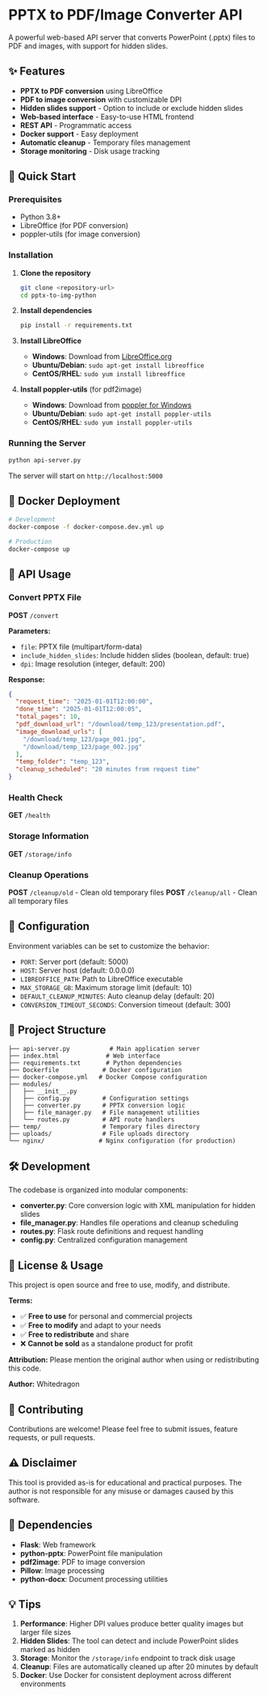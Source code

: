 # PPTX to PDF/Image Converter API

A powerful web-based API server that converts PowerPoint (.pptx) files to PDF and images, with support for hidden slides.

## ✨ Features

- **PPTX to PDF conversion** using LibreOffice
- **PDF to image conversion** with customizable DPI
- **Hidden slides support** - Option to include or exclude hidden slides
- **Web-based interface** - Easy-to-use HTML frontend
- **REST API** - Programmatic access
- **Docker support** - Easy deployment
- **Automatic cleanup** - Temporary files management
- **Storage monitoring** - Disk usage tracking

## 🚀 Quick Start

### Prerequisites

- Python 3.8+
- LibreOffice (for PDF conversion)
- poppler-utils (for image conversion)

### Installation

1. **Clone the repository**
   ```bash
   git clone <repository-url>
   cd pptx-to-img-python
   ```

2. **Install dependencies**
   ```bash
   pip install -r requirements.txt
   ```

3. **Install LibreOffice**
   - **Windows**: Download from [LibreOffice.org](https://www.libreoffice.org/)
   - **Ubuntu/Debian**: `sudo apt-get install libreoffice`
   - **CentOS/RHEL**: `sudo yum install libreoffice`

4. **Install poppler-utils** (for pdf2image)
   - **Windows**: Download from [poppler for Windows](https://github.com/oschwartz10612/poppler-windows/releases)
   - **Ubuntu/Debian**: `sudo apt-get install poppler-utils`
   - **CentOS/RHEL**: `sudo yum install poppler-utils`

### Running the Server

```bash
python api-server.py
```

The server will start on `http://localhost:5000`

## 🐳 Docker Deployment

```bash
# Development
docker-compose -f docker-compose.dev.yml up

# Production
docker-compose up
```

## 📖 API Usage

### Convert PPTX File

**POST** `/convert`

**Parameters:**
- `file`: PPTX file (multipart/form-data)
- `include_hidden_slides`: Include hidden slides (boolean, default: true)
- `dpi`: Image resolution (integer, default: 200)

**Response:**
```json
{
  "request_time": "2025-01-01T12:00:00",
  "done_time": "2025-01-01T12:00:05",
  "total_pages": 10,
  "pdf_download_url": "/download/temp_123/presentation.pdf",
  "image_download_urls": [
    "/download/temp_123/page_001.jpg",
    "/download/temp_123/page_002.jpg"
  ],
  "temp_folder": "temp_123",
  "cleanup_scheduled": "20 minutes from request time"
}
```

### Health Check

**GET** `/health`

### Storage Information

**GET** `/storage/info`

### Cleanup Operations

**POST** `/cleanup/old` - Clean old temporary files
**POST** `/cleanup/all` - Clean all temporary files

## 🔧 Configuration

Environment variables can be set to customize the behavior:

- `PORT`: Server port (default: 5000)
- `HOST`: Server host (default: 0.0.0.0)
- `LIBREOFFICE_PATH`: Path to LibreOffice executable
- `MAX_STORAGE_GB`: Maximum storage limit (default: 10)
- `DEFAULT_CLEANUP_MINUTES`: Auto cleanup delay (default: 20)
- `CONVERSION_TIMEOUT_SECONDS`: Conversion timeout (default: 300)

## 📁 Project Structure

```
├── api-server.py           # Main application server
├── index.html             # Web interface
├── requirements.txt       # Python dependencies
├── Dockerfile            # Docker configuration
├── docker-compose.yml   # Docker Compose configuration
├── modules/
│   ├── __init__.py
│   ├── config.py         # Configuration settings
│   ├── converter.py      # PPTX conversion logic
│   ├── file_manager.py   # File management utilities
│   └── routes.py         # API route handlers
├── temp/                 # Temporary files directory
├── uploads/              # File uploads directory
└── nginx/               # Nginx configuration (for production)
```

## 🛠️ Development

The codebase is organized into modular components:

- **converter.py**: Core conversion logic with XML manipulation for hidden slides
- **file_manager.py**: Handles file operations and cleanup scheduling
- **routes.py**: Flask route definitions and request handling
- **config.py**: Centralized configuration management

## 📄 License & Usage

This project is open source and free to use, modify, and distribute.

**Terms:**
- ✅ **Free to use** for personal and commercial projects
- ✅ **Free to modify** and adapt to your needs
- ✅ **Free to redistribute** and share
- ❌ **Cannot be sold** as a standalone product for profit

**Attribution:**
Please mention the original author when using or redistributing this code.

**Author:** Whitedragon

## 🤝 Contributing

Contributions are welcome! Please feel free to submit issues, feature requests, or pull requests.

## ⚠️ Disclaimer

This tool is provided as-is for educational and practical purposes. The author is not responsible for any misuse or damages caused by this software.

## 🔗 Dependencies

- **Flask**: Web framework
- **python-pptx**: PowerPoint file manipulation
- **pdf2image**: PDF to image conversion
- **Pillow**: Image processing
- **python-docx**: Document processing utilities

## 💡 Tips

1. **Performance**: Higher DPI values produce better quality images but larger file sizes
2. **Hidden Slides**: The tool can detect and include PowerPoint slides marked as hidden
3. **Storage**: Monitor the `/storage/info` endpoint to track disk usage
4. **Cleanup**: Files are automatically cleaned up after 20 minutes by default
5. **Docker**: Use Docker for consistent deployment across different environments
